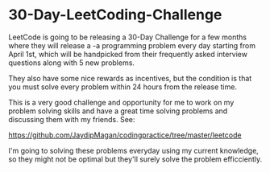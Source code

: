 # 30-Day-LeetCoding-Challenge

LeetCode is going to be releasing a 30-Day Challenge for a few months where they will release a -a programming problem every day starting from April 1st, which will be handpicked from their frequently asked interview questions along with 5 new problems.

They also have some nice rewards as incentives, but the condition is that you must solve every problem within 24 hours from the release time.

This is a very good challenge and opportunity for me to work on my problem solving skills and have a great time solving problems and discussing them with my friends. See:

https://github.com/JaydipMagan/codingpractice/tree/master/leetcode

I'm going to solving these problems everyday using my current knowledge, so they might not be optimal but they'll surely solve the problem efficciently.
